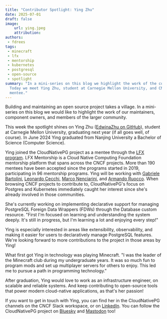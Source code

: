 ```yaml
---
title: "Contributor Spotlight: Ying Zhu"
date: 2025-07-01
draft: false
image:
    url: ying.jpeg
    attribution:
authors:
 - fdrees
tags:
 - minecraft
 - lfx
 - mentorship
 - kubernetes
 - postgresql
 - open-source
 - spotlight
summary: "In a mini-series on this blog we highlight the work of the community.
  Today we meet Ying Zhu, student at Carnegie Mellon University, and CNCF 
  mentee." 
---
```


Building and maintaining an open source project takes a village. In a
mini-series on this blog we would like to highlight the work of our
maintainers, component owners, and members of the larger community.

This week the spotlight shines on Ying Zhu ([EdwinaZhu on GitHub](https://github.com/EdwinaZhu)), student at Carnegie 
Mellon University, graduating next year (if all goes well, of course). In June
2024 Ying graduated from Nanjing University a Bachelor of Science (Computer 
Science).

Ying joined the CloudNativePG project as a mentee through the [LFX program](https://cloudnative-pg.io/blog/lfx-cncf-mentorship/). 
LFX Mentorship is a Cloud Native Computing Foundation mentorship platform that 
spans across the CNCF projects. More than 190 mentees have been accepted since 
the programs started in 2019, participating in 96 mentorship programs. Ying will 
be working with [Gabriele Bartolini](https://github.com/gbartolini), [Leonardo Cecchi](https://github.com/leonardoce), [Marco Nenciarini](https://github.com/mnencia), 
and [Armando Ruocco](https://github.com/armru). When browsing CNCF projects to contribute to, 
CloudNativePG's focus on Postgres and Kubernetes immediately caught her interest 
since she's already involved in those communities.

She's currently working on implementing declarative support for managing 
PostgreSQL Foreign Data Wrappers (FDWs) through the Database custom resource. 
"First I'm focused on learning and understanding the system deeply. It's still 
in progress, but I'm learning a lot and enjoying every step!"

Ying is especially interested in areas like extensibility, observability, and 
making it easier for users to declaratively manage PostgreSQL features. We're 
looking forward to more contributions to the project in those areas by Ying!

What first got Ying in technology was playing Minecraft. "I was the leader of 
the Minecraft club during my undergraduate years. It was so much fun to program 
mods and set up multiplayer servers for others to enjoy. This led me to pursue 
a path in programming technology."

After graduation, Ying would love to work as an infrastructure engineer,
on scalable and reliable systems. And keep contributing to open-source tools that 
power modern cloud-native applications, as that's her passion!

If you want to get in touch with Ying, you can find her in the 
CloudNativePG channels on the CNCF Slack workspace, or on [LinkedIn](https://www.linkedin.com/in/yingzhu03/). You can follow the CloudNativePG project on [Bluesky](https://cloudnativepg.bsky.social) and [Mastodon](https://mastodon.social/@CloudNativePG) too!
